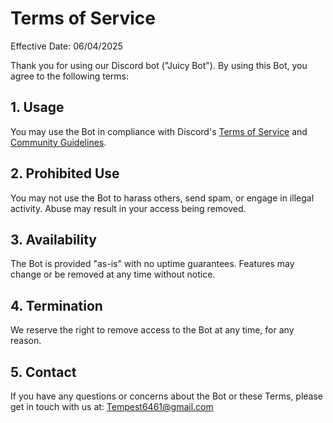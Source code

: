 # Terms of Service

Effective Date: 06/04/2025

Thank you for using our Discord bot ("Juicy Bot"). By using this Bot, you agree to the following terms:

## 1. Usage
You may use the Bot in compliance with Discord's [Terms of Service](https://discord.com/terms) and [Community Guidelines](https://discord.com/guidelines).

## 2. Prohibited Use
You may not use the Bot to harass others, send spam, or engage in illegal activity. Abuse may result in your access being removed.

## 3. Availability
The Bot is provided "as-is" with no uptime guarantees. Features may change or be removed at any time without notice.

## 4. Termination
We reserve the right to remove access to the Bot at any time, for any reason.

## 5. Contact
If you have any questions or concerns about the Bot or these Terms, please get in touch with us at: Tempest6461@gmail.com

